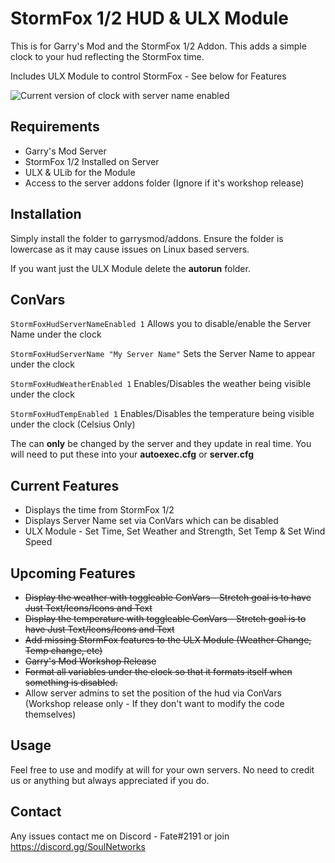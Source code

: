 # StormFox 1/2 HUD & ULX Module
This is for Garry's Mod and the StormFox 1/2 Addon. This adds a simple clock to your hud reflecting the StormFox time.

Includes ULX Module to control StormFox - See below for Features

![Current version of clock with server name enabled](https://i.imgur.com/o9neQNF.png)

## Requirements
- Garry's Mod Server
- StormFox 1/2 Installed on Server
- ULX & ULib for the Module
- Access to the server addons folder (Ignore if it's workshop release)

## Installation

Simply install the folder to garrysmod/addons. Ensure the folder is lowercase as it may cause issues on Linux based servers.

If you want just the ULX Module delete the **autorun** folder. 

## ConVars
`StormFoxHudServerNameEnabled 1`
Allows you to disable/enable the Server Name under the clock

`StormFoxHudServerName "My Server Name"`
Sets the Server Name to appear under the clock

`StormFoxHudWeatherEnabled 1`
Enables/Disables the weather being visible under the clock

`StormFoxHudTempEnabled 1`
Enables/Disables the temperature being visible under the clock (Celsius Only)

The can **only** be changed by the server and they update in real time. You will need to put these into your **autoexec.cfg** or **server.cfg**

## Current Features
- Displays the time from StormFox 1/2
- Displays Server Name set via ConVars which can be disabled
- ULX Module - Set Time, Set Weather and Strength, Set Temp & Set Wind Speed

## Upcoming Features

 - ~~Display the weather with toggleable ConVars - Stretch goal is to have Just Text/Icons/Icons and Text~~
 - ~~Display the temperature with toggleable ConVars - Stretch goal is to have Just Text/Icons/Icons and Text~~
 - ~~Add missing StormFox features to the ULX Module (Weather Change, Temp change, etc)~~
 - ~~Garry's Mod Workshop Release~~
 - ~~Format all variables under the clock so that it formats itself when something is disabled.~~
 - Allow server admins to set the position of the hud via ConVars (Workshop release only - If they don't want to modify the code themselves)

## Usage

Feel free to use and modify at will for your own servers. No need to credit us or anything but always appreciated if you do.

## Contact
Any issues contact me on Discord  - Fate#2191 or join https://discord.gg/SoulNetworks
